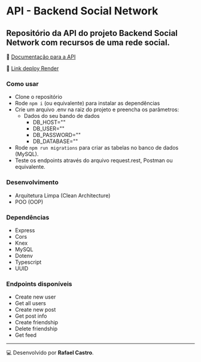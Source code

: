 # API - Backend Social Network
## Repositório da API do projeto Backend Social Network com recursos de uma rede social.

:green_book: [Documentação para a API](https://documenter.getpostman.com/view/22376211/2s935oLjBq)

:satellite: [Link deploy Render](https://labenu-labook-39.onrender.com)

### Como usar
- Clone o repositório
- Rode `npm i` (ou equivalente) para instalar as dependências
- Crie um arquivo .env na raiz do projeto e preencha os parâmetros:
    - Dados do seu bando de dados
        - DB_HOST=""
        - DB_USER=""
        - DB_PASSWORD=""
        - DB_DATABASE=""
- Rode `npm run migrations` para criar as tabelas no banco de dados (MySQL).
- Teste os endpoints através do arquivo request.rest, Postman ou equivalente.

### Desenvolvimento
- Arquitetura Limpa (Clean Architecture)
- POO (OOP)

### Dependências
* Express
* Cors
* Knex
* MySQL
* Dotenv
* Typescript
* UUID


### Endpoints disponíveis
* Create new user
* Get all users
* Create new post
* Get post info
* Create friendship
* Delete friendship
* Get feed


---
:computer: Desenvolvido por **Rafael Castro**.
